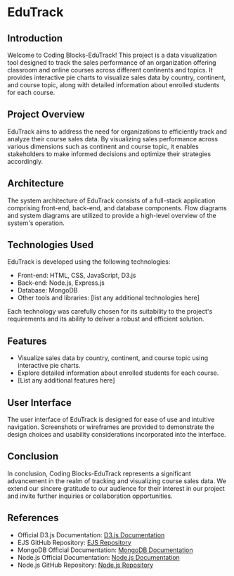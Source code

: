 # EduTrack

## Introduction
Welcome to Coding Blocks-EduTrack! This project is a data visualization tool designed to track the sales performance of an organization offering classroom and online courses across different continents and topics. It provides interactive pie charts to visualize sales data by country, continent, and course topic, along with detailed information about enrolled students for each course.

## Project Overview
EduTrack aims to address the need for organizations to efficiently track and analyze their course sales data. By visualizing sales performance across various dimensions such as continent and course topic, it enables stakeholders to make informed decisions and optimize their strategies accordingly.

## Architecture
The system architecture of EduTrack consists of a full-stack application comprising front-end, back-end, and database components. Flow diagrams and system diagrams are utilized to provide a high-level overview of the system's operation.

## Technologies Used
EduTrack is developed using the following technologies:

- Front-end: HTML, CSS, JavaScript, D3.js
- Back-end: Node.js, Express.js
- Database: MongoDB
- Other tools and libraries: [list any additional technologies here]

Each technology was carefully chosen for its suitability to the project's requirements and its ability to deliver a robust and efficient solution.

## Features
- Visualize sales data by country, continent, and course topic using interactive pie charts.
- Explore detailed information about enrolled students for each course.
- [List any additional features here]

## User Interface
The user interface of EduTrack is designed for ease of use and intuitive navigation. Screenshots or wireframes are provided to demonstrate the design choices and usability considerations incorporated into the interface.

## Conclusion
In conclusion, Coding Blocks-EduTrack represents a significant advancement in the realm of tracking and visualizing course sales data. We extend our sincere gratitude to our audience for their interest in our project and invite further inquiries or collaboration opportunities.

## References
- Official D3.js Documentation: [D3.js Documentation](https://d3js.org/)
- EJS GitHub Repository: [EJS Repository](https://github.com/mde/ejs)
- MongoDB Official Documentation: [MongoDB Documentation](https://docs.mongodb.com/)
- Node.js Official Documentation: [Node.js Documentation](https://nodejs.org/en/docs/)
- Node.js GitHub Repository: [Node.js Repository](https://github.com/nodejs/node)
